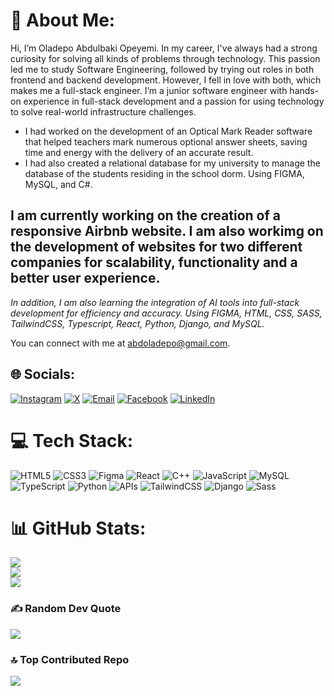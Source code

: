 # 💫 About Me:
Hi, I’m Oladepo Abdulbaki Opeyemi. In my career, I've always had a strong curiosity for solving all kinds of problems through technology. This passion led me to study Software Engineering, followed by trying out roles in both frontend and backend development. However, I fell in love with both, which makes me a full-stack engineer.
I’m a junior software engineer with hands-on experience in full-stack development and a passion for using technology to solve real-world infrastructure challenges. 

- I had worked on the development of an Optical Mark Reader software that helped teachers mark numerous optional answer sheets, saving time and energy with the delivery of an accurate result.
- I had also created a relational database for my university to manage the database of the students residing in the school dorm. Using FIGMA, MySQL, and C#.

## I am currently working on the creation of a responsive Airbnb website. I am also workimg on the development of websites for two different companies for scalability, functionality and a better user experience.
_In addition, I am also learning the integration of AI tools into full-stack development for efficiency and accuracy. Using FIGMA, HTML, CSS, SASS, TailwindCSS, Typescript, React, Python, Django, and MySQL._

You can connect with me at abdoladepo@gmail.com.<br>


## 🌐 Socials:
[![Instagram](https://img.shields.io/badge/Instagram-%23E4405F.svg?logo=Instagram&logoColor=white)](https://instagram.com/sire_tallest_) [![X](https://img.shields.io/badge/X-black.svg?logo=X&logoColor=white)](https://x.com/sire_tallest) 
[![Email](https://img.shields.io/badge/Email-D14836?style=for-the-badge&logo=gmail&logoColor=white)](mailto:abdoladepo@gmail.com)
[![Facebook](https://img.shields.io/badge/Facebook-1877F2?style=for-the-badge&logo=facebook&logoColor=white)](https://facebook.com/OladepoAbdulbakiOpeyemi)
[![LinkedIn](https://img.shields.io/badge/LinkedIn-0A66C2?style=for-the-badge&logo=linkedin&logoColor=white)](https://www.linkedin.com/in/abdulbaki-oladepo-4998b6213/)

# 💻 Tech Stack:
![HTML5](https://img.shields.io/badge/html5-%23E34F26.svg?style=for-the-badge&logo=html5&logoColor=white) ![CSS3](https://img.shields.io/badge/css3-%231572B6.svg?style=for-the-badge&logo=css3&logoColor=white) ![Figma](https://img.shields.io/badge/figma-%23F24E1E.svg?style=for-the-badge&logo=figma&logoColor=white) ![React](https://img.shields.io/badge/react-%2320232a.svg?style=for-the-badge&logo=react&logoColor=%2361DAFB) ![C++](https://img.shields.io/badge/c++-%2300599C.svg?style=for-the-badge&logo=c%2B%2B&logoColor=white) ![JavaScript](https://img.shields.io/badge/javascript-%23323330.svg?style=for-the-badge&logo=javascript&logoColor=%23F7DF1E) ![MySQL](https://img.shields.io/badge/mysql-%2300000f.svg?style=for-the-badge&logo=mysql&logoColor=white) 
![TypeScript](https://img.shields.io/badge/TypeScript-3178C6?style=for-the-badge&logo=typescript&logoColor=white)
![Python](https://img.shields.io/badge/Python-3776AB?style=for-the-badge&logo=python&logoColor=white)
![APIs](https://img.shields.io/badge/API-FF6C37?style=for-the-badge&logo=fastapi&logoColor=white)
![TailwindCSS](https://img.shields.io/badge/TailwindCSS-38B2AC?style=for-the-badge&logo=tailwind-css&logoColor=white)
![Django](https://img.shields.io/badge/Django-092E20?style=for-the-badge&logo=django&logoColor=white)
![Sass](https://img.shields.io/badge/Sass-CC6699?style=for-the-badge&logo=sass&logoColor=white)


# 📊 GitHub Stats:
![](https://github-readme-stats.vercel.app/api?username=SireTallest&theme=default&hide_border=false&include_all_commits=false&count_private=false)<br/>
![](https://github-readme-streak-stats.herokuapp.com/?user=SireTallest&theme=default&hide_border=false)<br/>
![](https://github-readme-stats.vercel.app/api/top-langs/?username=SireTallest&theme=default&hide_border=false&include_all_commits=false&count_private=false&layout=compact)

### ✍️ Random Dev Quote
![](https://quotes-github-readme.vercel.app/api?type=horizontal&theme=dark)

### 🔝 Top Contributed Repo
![](https://github-contributor-stats.vercel.app/api?username=SireTallest&limit=5&theme=dark&combine_all_yearly_contributions=true)


